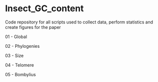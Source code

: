 # Insect_GC_content

Code repository for all scripts used to collect data, perform statistics and create figures for the paper

01 - Global

02 - Phylogenies

03 - Size

04 - Telomere 

05 - Bombylius
